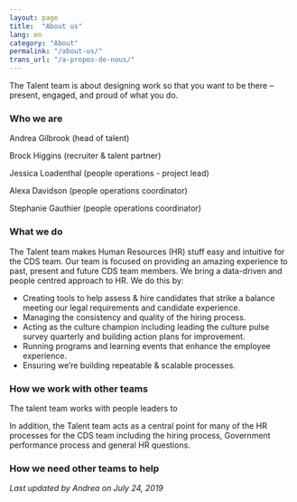 ```yaml
---
layout: page
title:  "About us"
lang: en
category: "About"
permalink: "/about-us/"
trans_url: "/a-propos-de-nous/"
---
```

The Talent team is about designing work so that you want to be there  – present, engaged, and proud of what you do.

### Who we are

Andrea Gilbrook (head of talent)

Brock Higgins (recruiter & talent partner)

Jessica Loadenthal (people operations - project lead)

Alexa Davidson (people operations coordinator) 

Stephanie Gauthier (people operations coordinator)

### What we do

The Talent team makes Human Resources (HR) stuff easy and intuitive for the CDS team. Our team is focused on providing an amazing experience to past, present and future CDS team members. We bring a data-driven and people centred approach to HR. We do this by:

- Creating tools to help assess & hire candidates that strike a balance meeting our legal requirements and candidate experience. 
- Managing the consistency and quality of the hiring process.
- Acting as the culture champion including leading the culture pulse survey quarterly and building action plans for improvement.
- Running programs and learning events that enhance the employee experience.
- Ensuring we’re building repeatable & scalable processes. 

### How we work with other teams

The talent team works with people leaders to 

In addition, the Talent team acts as a central point for many of the HR processes for the CDS team including the hiring process, Government performance process and general HR questions.


### How we need other teams to help




 *Last updated by Andrea on July 24, 2019*

